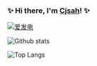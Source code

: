### ✨ Hi there, I'm [Cjsah](https://github.com/Cjsah)! ✨



[![爱发电](https://img.shields.io/badge/%E8%B5%9E%E5%8A%A9-%E7%88%B1%E5%8F%91%E7%94%B5-936BE5)](https://afdian.net/@Cjsah)

![Github stats](https://github-readme-stats.vercel.app/api?username=Cjsah&show_icons=true&theme=material-palenight)



![Top Langs](https://github-readme-stats.vercel.app/api/top-langs/?username=Cjsah&layout=compact&theme=material-palenight)
